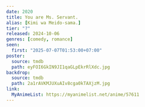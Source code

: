 ```yaml
---
date: 2020
title: You are Ms. Servant.
alias: [Kimi wa Meido-sama.]
tier: "?"
released: 2024-10-06
genres: [comedy, romance]
seen:
  first: "2025-07-07T01:53:00+07:00"
poster:
  source: tmdb
  path: eyFOI6GkIN9JI1qaGLpEkrRlXdc.jpg
backdrop:
  source: tmdb
  path: 2a1rAVKMJUXuAIv8cga0kTAXjzM.jpg
link:
  MyAnimeList: https://myanimelist.net/anime/57611
---
```

